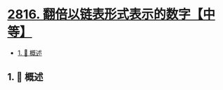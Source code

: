 # [2816. 翻倍以链表形式表示的数字【中等】](https://github.com/tnotesjs/TNotes.leetcode/tree/main/notes/2816.%20%E7%BF%BB%E5%80%8D%E4%BB%A5%E9%93%BE%E8%A1%A8%E5%BD%A2%E5%BC%8F%E8%A1%A8%E7%A4%BA%E7%9A%84%E6%95%B0%E5%AD%97%E3%80%90%E4%B8%AD%E7%AD%89%E3%80%91)

<!-- region:toc -->

- [1. 📝 概述](#1--概述)

<!-- endregion:toc -->

## 1. 📝 概述
